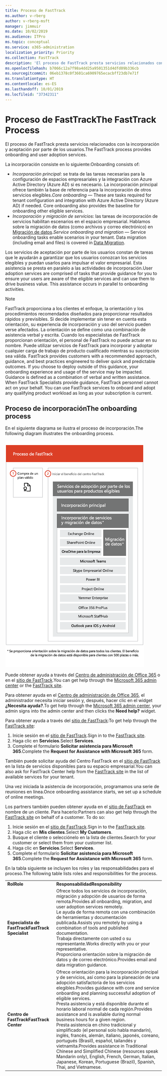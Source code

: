 ```yaml
---
title: Proceso de FastTrack
ms.author: v-rberg
author: v-rberg-msft
manager: jimmuir
ms.date: 10/02/2019
ms.audience: ITPro
ms.topic: conceptual
ms.service: o365-administration
localization_priority: Priority
ms.collection: FastTrack
description: 'El proceso de FastTrack presta servicios relacionados con la incorporación y aceptación por parte de los usuarios. '
ms.openlocfilehash: b7066c12a7f98a4dd25a9501351d4dfd09b336cb
ms.sourcegitcommit: 06eb1378c0f3601ca6909765ecacbff23db7e71f
ms.translationtype: HT
ms.contentlocale: es-ES
ms.lasthandoff: 10/01/2019
ms.locfileid: "37342311"
---
```

# <a name="the-fasttrack-process"></a><span data-ttu-id="e202b-103">Proceso de FastTrack</span><span class="sxs-lookup"><span data-stu-id="e202b-103">The FastTrack Process</span></span>

<span data-ttu-id="e202b-104">El proceso de FastTrack presta servicios relacionados con la incorporación y aceptación por parte de los usuarios.</span><span class="sxs-lookup"><span data-stu-id="e202b-104">The FastTrack process provides onboarding and user adoption services.</span></span> 
  
<span data-ttu-id="e202b-105">La incorporación consiste en lo siguiente:</span><span class="sxs-lookup"><span data-stu-id="e202b-105">Onboarding consists of:</span></span>
  
- <span data-ttu-id="e202b-p101">*Incorporación principal*: se trata de las tareas necesarias para la configuración de espacios empresariales y la integración con Azure Active Directory (Azure AD) si es necesario. La incorporación principal ofrece también la base de referencia para la incorporación de otros servicios elegibles.</span><span class="sxs-lookup"><span data-stu-id="e202b-p101">*Core onboarding* — These are tasks required for tenant configuration and integration with Azure Active Directory (Azure AD) if needed. Core onboarding also provides the baseline for onboarding other eligible services.</span></span> 
- <span data-ttu-id="e202b-p102">*Incorporación y migración de servicios*: las tareas de incorporación de servicios habilitan escenarios en el espacio empresarial. Hablamos sobre la migración de datos (como archivos y correo electrónico) en [Migración de datos](O365-data-migration.md).</span><span class="sxs-lookup"><span data-stu-id="e202b-p102">*Service onboarding and migration* — Service onboarding tasks enable scenarios in your tenant. Data migration (including email and files) is covered in [Data Migration](O365-data-migration.md).</span></span> 
    
<span data-ttu-id="e202b-p103">Los servicios de aceptación por parte de los usuarios constan de tareas que le ayudarán a garantizar que los usuarios conozcan los servicios elegibles y puedan usarlos para impulsar el valor empresarial. Esta asistencia se presta en paralelo a las actividades de incorporación.</span><span class="sxs-lookup"><span data-stu-id="e202b-p103">User adoption services are comprised of tasks that provide guidance for you to ensure your users are aware of the eligible services and can use them to drive business value. This assistance occurs in parallel to onboarding activities.</span></span>
  
> [!NOTE]
> <span data-ttu-id="e202b-p104">FastTrack proporciona a los clientes el enfoque, la orientación y los procedimientos recomendados diseñados para proporcionar resultados rápidos y previsibles. Si decide implementar sin tener en cuenta esta orientación, su experiencia de incorporación y uso del servicio pueden verse afectados. La orientación se define como una combinación de asistencia verbal y escrita. Cuando los especialistas de FastTrack proporcionan orientación, el personal de FastTrack no puede actuar en su nombre. Puede utilizar servicios de FastTrack para incorporar y adoptar cualquier carga de trabajo de producto cualificado mientras su suscripción sea válida. </span><span class="sxs-lookup"><span data-stu-id="e202b-p104">FastTrack provides customers with a recommended approach, guidance, and best practices engineered to deliver quick and predictable outcomes. If you choose to deploy outside of this guidance, your onboarding experience and usage of the service may be impacted. Guidance is defined as a combination of verbal and written assistance. When FastTrack Specialists provide guidance, FastTrack personnel cannot act on your behalf. You can use FastTrack services to onboard and adopt any qualifying product workload as long as your subscription is current.</span></span> 
  
## <a name="the-onboarding-process"></a><span data-ttu-id="e202b-117">Proceso de incorporación</span><span class="sxs-lookup"><span data-stu-id="e202b-117">The onboarding process</span></span>

<span data-ttu-id="e202b-118">En el siguiente diagrama se ilustra el proceso de incorporación.</span><span class="sxs-lookup"><span data-stu-id="e202b-118">The following diagram illustrates the onboarding process.</span></span>
  
![Escala de tiempo para el uso de la ventaja de incorporación](media/O365-Onboarding-Timeline.png)
  
<span data-ttu-id="e202b-120">Puede obtener ayuda a través del [Centro de administración de Office 365](https://go.microsoft.com/fwlink/?linkid=2032704) o en el [sitio de FastTrack](https://go.microsoft.com/fwlink/?linkid=780698).</span><span class="sxs-lookup"><span data-stu-id="e202b-120">You can get help through the [Microsoft 365 admin center](https://go.microsoft.com/fwlink/?linkid=2032704) or the [FastTrack site](https://go.microsoft.com/fwlink/?linkid=780698).</span></span> 

<span data-ttu-id="e202b-121">Para obtener ayuda en el [Centro de administración de Office 365](https://go.microsoft.com/fwlink/?linkid=2032704), el administrador necesita iniciar sesión y, después, hacer clic en el widget **¿Necesita ayuda?**.</span><span class="sxs-lookup"><span data-stu-id="e202b-121">To get help through the [Microsoft 365 admin center](https://go.microsoft.com/fwlink/?linkid=2032704), your admin signs into the admin center and then clicks the **Need help?** widget.</span></span> 

<span data-ttu-id="e202b-122">Para obtener ayuda a través del [sitio de FastTrack](https://go.microsoft.com/fwlink/?linkid=780698):</span><span class="sxs-lookup"><span data-stu-id="e202b-122">To get help through the [FastTrack site](https://go.microsoft.com/fwlink/?linkid=780698):</span></span> 
1.  <span data-ttu-id="e202b-123">Inicie sesión en el [sitio de FastTrack](https://go.microsoft.com/fwlink/?linkid=780698).</span><span class="sxs-lookup"><span data-stu-id="e202b-123">Sign in to the [FastTrack site](https://go.microsoft.com/fwlink/?linkid=780698).</span></span> 
2.  <span data-ttu-id="e202b-124">Haga clic en **Servicios**.</span><span class="sxs-lookup"><span data-stu-id="e202b-124">Select **Services**.</span></span>
3.  <span data-ttu-id="e202b-125">Complete el formulario **Solicitar asistencia para Microsoft 365**.</span><span class="sxs-lookup"><span data-stu-id="e202b-125">Complete the **Request for Assistance with Microsoft 365** form.</span></span> 
  
 <span data-ttu-id="e202b-126">También puede solicitar ayuda del Centro FastTrack en el [sitio de FastTrack](https://go.microsoft.com/fwlink/?linkid=780698) en la lista de servicios disponibles para su espacio empresarial.</span><span class="sxs-lookup"><span data-stu-id="e202b-126">You can also ask for FastTrack Center help from the [FastTrack site](https://go.microsoft.com/fwlink/?linkid=780698) in the list of available services for your tenant.</span></span> 
    
 <span data-ttu-id="e202b-127">Una vez iniciada la asistencia de incorporación, programamos una serie de reuniones en línea.</span><span class="sxs-lookup"><span data-stu-id="e202b-127">Once onboarding assistance starts, we set up a schedule of online meetings.</span></span>
    
<span data-ttu-id="e202b-p105">Los partners también pueden obtener ayuda en el [sitio de FastTrack](https://go.microsoft.com/fwlink/?linkid=780698) en nombre de un cliente. Para hacerlo:</span><span class="sxs-lookup"><span data-stu-id="e202b-p105">Partners can also get help through the [FastTrack site](https://go.microsoft.com/fwlink/?linkid=780698) on behalf of a customer. To do so:</span></span>
1.  <span data-ttu-id="e202b-130">Inicie sesión en el [sitio de FastTrack](https://go.microsoft.com/fwlink/?linkid=780698).</span><span class="sxs-lookup"><span data-stu-id="e202b-130">Sign in to the [FastTrack site](https://go.microsoft.com/fwlink/?linkid=780698).</span></span> 
2.  <span data-ttu-id="e202b-131">Haga clic en **Mis clientes**.</span><span class="sxs-lookup"><span data-stu-id="e202b-131">Select **My Customers**.</span></span>
3.  <span data-ttu-id="e202b-132">Busque el cliente o selecciónelo en la lista de clientes.</span><span class="sxs-lookup"><span data-stu-id="e202b-132">Search for your customer or select them from your customer list.</span></span>
4.  <span data-ttu-id="e202b-133">Haga clic en **Servicios**.</span><span class="sxs-lookup"><span data-stu-id="e202b-133">Select **Services**.</span></span>
5.  <span data-ttu-id="e202b-134">Complete el formulario **Solicitar asistencia para Microsoft 365**.</span><span class="sxs-lookup"><span data-stu-id="e202b-134">Complete the **Request for Assistance with Microsoft 365** form.</span></span> 

<span data-ttu-id="e202b-135">En la tabla siguiente se incluyen los roles y las responsabilidades para el proceso.</span><span class="sxs-lookup"><span data-stu-id="e202b-135">The following table lists roles and responsibilities for the process.</span></span>
    
|||
|:-----|:-----|
|<span data-ttu-id="e202b-136">**Rol**</span><span class="sxs-lookup"><span data-stu-id="e202b-136">**Role**</span></span> <br/> |<span data-ttu-id="e202b-137">**Responsabilidad**</span><span class="sxs-lookup"><span data-stu-id="e202b-137">**Responsibility**</span></span> <br/> |
|<span data-ttu-id="e202b-138">**Especialista de FastTrack**</span><span class="sxs-lookup"><span data-stu-id="e202b-138">**FastTrack Specialist**</span></span> <br/> |<span data-ttu-id="e202b-139">Ofrece todos los servicios de incorporación, migración y adopción de usuarios de forma remota.</span><span class="sxs-lookup"><span data-stu-id="e202b-139">Provides all onboarding, migration, and user adoption services remotely.</span></span>  <br/> <span data-ttu-id="e202b-140">Le ayuda de forma remota con una combinación de herramientas y documentación publicada.</span><span class="sxs-lookup"><span data-stu-id="e202b-140">Assists you remotely by using a combination of tools and published documentation.</span></span> <br/> <span data-ttu-id="e202b-141">Trabaja directamente con usted o su representante.</span><span class="sxs-lookup"><span data-stu-id="e202b-141">Works directly with you or your representative.</span></span> <br/> <span data-ttu-id="e202b-142">Proporciona orientación sobre la migración de datos y de correo electrónico.</span><span class="sxs-lookup"><span data-stu-id="e202b-142">Provides email and data migration guidance.</span></span>|
|<span data-ttu-id="e202b-143">**Centro de FastTrack**</span><span class="sxs-lookup"><span data-stu-id="e202b-143">**FastTrack Center**</span></span>  <br/> |<span data-ttu-id="e202b-144">Ofrece orientación para la incorporación principal y de servicios, así como para la planeación de una adopción satisfactoria de los servicios elegibles.</span><span class="sxs-lookup"><span data-stu-id="e202b-144">Provides guidance with core and service onboarding and planning successful adoption of eligible services.</span></span>  <br/> <span data-ttu-id="e202b-145">Presta asistencia y está disponible durante el horario laboral normal de cada región.</span><span class="sxs-lookup"><span data-stu-id="e202b-145">Provides assistance and is available during normal business hours for a given region.</span></span> <br/> <span data-ttu-id="e202b-146">Presta asistencia en chino tradicional y simplificado (el personal solo habla mandarín), inglés, francés, alemán, italiano, japonés, coreano, portugués (Brasil), español, tailandés y vietnamita.</span><span class="sxs-lookup"><span data-stu-id="e202b-146">Provides assistance in Traditional Chinese and Simplified Chinese (resources speak Mandarin only), English, French, German, Italian, Japanese, Korean, Portuguese (Brazil), Spanish, Thai, and Vietnamese.</span></span>|


  


